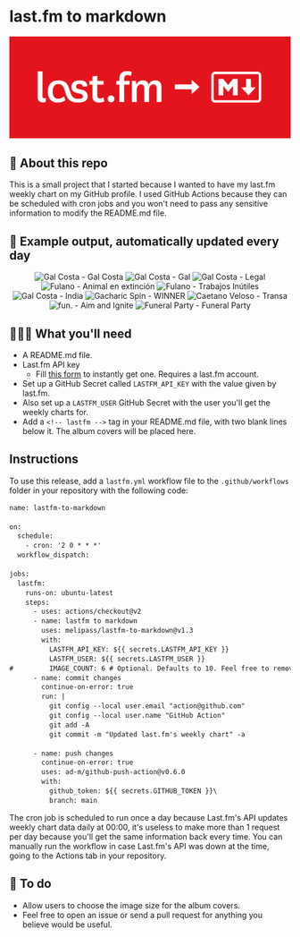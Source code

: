 # last.fm to markdown

![banner](banner.png)

## 🤖 About this repo
This is a small project that I started because I wanted to have my last.fm weekly chart on my GitHub profile. I used GitHub Actions because they can be scheduled with cron jobs and you won't need to pass any sensitive information to modify the README.md file.

## 🎵 Example output, automatically updated every day
<!-- lastfm -->
<p align="center"><img src="https://lastfm.freetls.fastly.net/i/u/64s/173677b7fdf5c68dbcf33866a410eb09.png" title="Gal Costa - Gal Costa"> <img src="https://lastfm.freetls.fastly.net/i/u/64s/6cf61468e114e544c27ae31f2527cec7.jpg" title="Gal Costa - Gal"> <img src="https://lastfm.freetls.fastly.net/i/u/64s/4afdd6f6af9b451e8484acca5bdfb6c7.png" title="Gal Costa - Legal"> <img src="https://lastfm.freetls.fastly.net/i/u/64s/67a85fdff282efa6d4fee02fd9c3dea7.jpg" title="Fulano - Animal en extinción"> <img src="https://lastfm.freetls.fastly.net/i/u/64s/a2983eb279584e98b97492e4f6b6f724.jpg" title="Fulano - Trabajos Inútiles"> <img src="https://lastfm.freetls.fastly.net/i/u/64s/9c0d4ebd3da24cf0344f9d83c241abf8.jpg" title="Gal Costa - India"> <img src="https://lastfm.freetls.fastly.net/i/u/64s/ae37587d24e34055c03e7d781fb442c9.jpg" title="Gacharic Spin - WINNER"> <img src="https://lastfm.freetls.fastly.net/i/u/64s/c1e3f8d8dfec6840f946b73e5db36be5.png" title="Caetano Veloso - Transa"> <img src="https://lastfm.freetls.fastly.net/i/u/64s/934541b38b624659909d1cb5e0f333a6.jpg" title="fun. - Aim and Ignite"> <img src="https://lastfm.freetls.fastly.net/i/u/64s/816714bb22444d9db49bf57b0f064477.jpg" title="Funeral Party - Funeral Party"> </p>

          
## 👩🏽‍💻 What you'll need
* A README.md file.
* Last.fm API key
  * Fill [this form](https://www.last.fm/api/account/create) to instantly get one. Requires a last.fm account.
* Set up a GitHub Secret called ```LASTFM_API_KEY``` with the value given by last.fm.
* Also set up a ```LASTFM_USER``` GitHub Secret with the user you'll get the weekly charts for.
* Add a ```<!-- lastfm -->``` tag in your README.md file, with two blank lines below it. The album covers will be placed here.

## Instructions
To use this release, add a ```lastfm.yml``` workflow file to the ```.github/workflows``` folder in your repository with the following code:
```diff
name: lastfm-to-markdown

on:
  schedule:
    - cron: '2 0 * * *'
  workflow_dispatch:

jobs:
  lastfm:
    runs-on: ubuntu-latest
    steps:
      - uses: actions/checkout@v2
      - name: lastfm to markdown
        uses: melipass/lastfm-to-markdown@v1.3
        with:
          LASTFM_API_KEY: ${{ secrets.LASTFM_API_KEY }}
          LASTFM_USER: ${{ secrets.LASTFM_USER }}
#         IMAGE_COUNT: 6 # Optional. Defaults to 10. Feel free to remove this line if you want.
      - name: commit changes
        continue-on-error: true
        run: |
          git config --local user.email "action@github.com"
          git config --local user.name "GitHub Action"
          git add -A
          git commit -m "Updated last.fm's weekly chart" -a

      - name: push changes
        continue-on-error: true
        uses: ad-m/github-push-action@v0.6.0
        with:
          github_token: ${{ secrets.GITHUB_TOKEN }}\
          branch: main
```
The cron job is scheduled to run once a day because Last.fm's API updates weekly chart data daily at 00:00, it's useless to make more than 1 request per day because you'll get the same information back every time. You can manually run the workflow in case Last.fm's API was down at the time, going to the Actions tab in your repository.

## 🚧 To do
* Allow users to choose the image size for the album covers.
* Feel free to open an issue or send a pull request for anything you believe would be useful.
